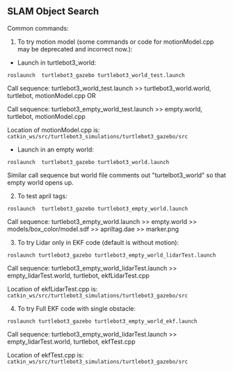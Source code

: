 SLAM Object Search
---

Common commands:

1. To try motion model (some commands or code for motionModel.cpp may be deprecated and incorrect now.):

* Launch in turtlebot3\_world:

```
roslaunch  turtlebot3_gazebo turtlebot3_world_test.launch
```

Call sequence: turtlebot3\_world\_test.launch >> turtlebot3\_world.world, turtlebot, motionModel.cpp OR

Call sequence: turtlebot3\_empty\_world\_test.launch >> empty.world, turtlebot, motionModel.cpp

Location of motionModel.cpp is: ```catkin_ws/src/turtlebot3_simulations/turtlebot3_gazebo/src```

* Launch in an empty world:

```
roslaunch  turtlebot3_gazebo turtlebot3_world.launch
```
Similar call sequence but world file comments out "turtelbot3_world" so that empty world opens up.


2. To test april tags:
```
roslaunch  turtlebot3_gazebo turtlebot3_empty_world.launch
```

Call sequence: turtlebot3_empty_world.launch >> empty.world >> models/box_color/model.sdf >> apriltag.dae >> marker.png

3. To try Lidar only in EKF code (default is without motion):

```
roslaunch turtlebot3_gazebo turtlebot3_empty_world_lidarTest.launch
```
Call sequence: turtlebot3_empty_world_lidarTest.launch >> empty\_lidarTest.world, turtlebot, ekfLidarTest.cpp

Location of ekfLidarTest.cpp is: ```catkin_ws/src/turtlebot3_simulations/turtlebot3_gazebo/src```


4. To try Full EKF code with single obstacle:

```
roslaunch turtlebot3_gazebo turtlebot3_empty_world_ekf.launch
```
Call sequence: turtlebot3_empty_world_lidarTest.launch >> empty\_lidarTest.world, turtlebot, ekfTest.cpp

Location of ekfTest.cpp is: ```catkin_ws/src/turtlebot3_simulations/turtlebot3_gazebo/src```
